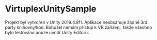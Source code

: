 # VirtuplexUnitySample

Projekt byl vytvořen v Unity 2019.4.8f1. Aplikace neobsahuje žádné 3rd party knihovny/kód.
Bohužel nemám přístup k VR zařízení, takže všechno bylo testováno pouze uvnitř Unity Editoru.

